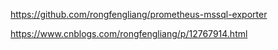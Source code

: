 https://github.com/rongfengliang/prometheus-mssql-exporter

https://www.cnblogs.com/rongfengliang/p/12767914.html